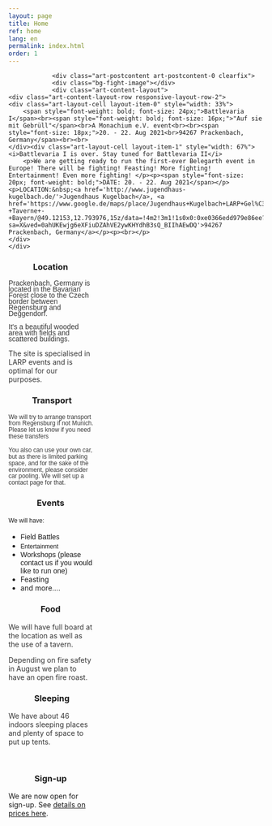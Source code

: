 ```yaml
---
layout: page
title: Home
ref: home
lang: en
permalink: index.html
order: 1
---
```


<div class="art-layout-wrapper">
                <div class="art-content-layout">
                    <div class="art-content-layout-row">
                        <div class="art-layout-cell art-content"><article class="art-post art-article">
                                
                                                
                <div class="art-postcontent art-postcontent-0 clearfix">
				<div class="bg-fight-image"></div>
				<div class="art-content-layout">
    <div class="art-content-layout-row responsive-layout-row-2">
    <div class="art-layout-cell layout-item-0" style="width: 33%">
        <span style="font-weight: bold; font-size: 24px;">Battlevaria I</span><br><span style="font-weight: bold; font-size: 16px;">"Auf sie mit Gebrüll"</span><br>A Monachium e.V. event<br><br><span style="font-size: 18px;">20. - 22. Aug 2021<br>94267 Prackenbach, Germany</span><br><br>
    </div><div class="art-layout-cell layout-item-1" style="width: 67%">
    <i>Battlevaria I is over. Stay tuned for Battlevaria II</i>
        <p>We are getting ready to run the first-ever Belegarth event in Europe! There will be fighting! Feasting! More fighting! Entertainment! Even more fighting! </p><p><span style="font-size: 20px; font-weight: bold;">DATE: 20. - 22. Aug 2021</span></p><p>LOCATION:&nbsp;<a href='http://www.jugendhaus-kugelbach.de/'>Jugendhaus Kugelbach</a>, <a href='https://www.google.de/maps/place/Jugendhaus+Kugelbach+LARP+Gel%C3%A4nde+-+Taverne+-+Bayern/@49.12153,12.793976,15z/data=!4m2!3m1!1s0x0:0xe0366edd979e86ee?sa=X&ved=0ahUKEwjg6eXFiuDZAhVE2ywKHYdhB3sQ_BIIhAEwDQ'>94267 Prackenbach, Germany</a></p><p><br></p>
    </div>
    </div>
</div>
<div class="art-content-layout">
    <div class="art-content-layout-row responsive-layout-row-3">
    <div class="art-layout-cell layout-item-2" style="width: 33%">
        <h3 style="text-align: center;">Location</h3><p><span style="color: rgb(54, 54, 54); font-family: Verdana, sans-serif; line-height: 12px;">Prackenbach, Germany is located in the Bavarian Forest close to the Czech border between Regensburg and Deggendorf.</span><br></p><p><span style="color: rgb(54, 54, 54); font-family: Verdana, sans-serif; line-height: 12px;">It's a beautiful wooded area with fields and scattered buildings.</span></p><p><span style="color: rgb(54, 54, 54);">The site is specialised in LARP events and is optimal for our purposes.</span></p>
    </div><div class="art-layout-cell layout-item-2" style="width: 34%">
        <h3 style="text-align: center;">Transport</h3><p class="MsoNormal"><span lang="EN-GB" style="font-size: 9pt; line-height: 107%; font-family: Verdana, sans-serif; color: rgb(54, 54, 54);">We will try to arrange transport
         from Regensburg if not Munich. Please let us know if you need these transfers</span></p><p class="MsoNormal"><span lang="EN-GB" style="font-size: 9pt; line-height: 107%; font-family: Verdana, sans-serif; color: rgb(54, 54, 54);">You also can use your own car, but as there is limited parking space, and for the sake of the environment, please consider car pooling. We will set up a contact page for that.</span></p>
    </div><div class="art-layout-cell layout-item-2" style="width: 33%">
        <h3 style="text-align: center;">Events</h3><p class="MsoNormal" style="margin-top: 9pt; margin-right: 0cm; margin-bottom: 9pt; margin-left: 0cm; line-height: 13.5pt;"><span lang="EN-GB" style="font-size: 9pt; font-family: Verdana, sans-serif;">We
         will have:</span></p><p class="MsoNormal" style="margin-top: 9pt; margin-right: 0cm; margin-bottom: 9pt; margin-left: 0cm;"></p><ul><li><span style="font-family: Verdana, sans-serif; line-height: 18px;">Field Battles</span></li><li><span lang="EN-GB" style="font-size: 9pt; line-height: 107%; font-family: Verdana, sans-serif;">Entertainment</span></li><li><span lang="EN-GB" style="font-size: 9pt; line-height: 107%; font-family: Verdana, sans-serif;"></span><span style="font-family: Verdana, sans-serif;">Workshops (please contact us if you would like to run one)</span></li><li>Feasting</li><li>and more....</li></ul><p>
        </p>
    </div>
    </div>
</div>
<div class="art-content-layout">
    <div class="art-content-layout-row responsive-layout-row-3">
    <div class="art-layout-cell layout-item-2" style="width: 33%">
        <h3 style="text-align: center;">Food</h3><p><span style="color: rgb(54, 54, 54);">We will have full board at the location as well as the use of a tavern.</span></p><p><span style="color: rgb(54, 54, 54);">Depending on fire safety in August we plan to have an open fire roast.</span></p>
    </div><div class="art-layout-cell layout-item-2" style="width: 34%">
        <h3 style="text-align: center;">Sleeping</h3><p><span style="color: rgb(54, 54, 54);">We have about 46 indoors sleeping places and plenty of space to put up tents.</span><span style="color: rgb(54, 54, 54);"></span></p><p><br></p>
    </div><div class="art-layout-cell layout-item-2" style="width: 33%">
        <h3 style="text-align: center;">Sign-up</h3><p>We are now open for sign-up. See <a href="price">details on prices here</a>.<br></p><p><br></p>
    </div>
    </div>
</div>
</div>
